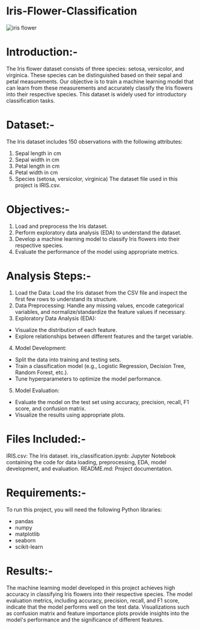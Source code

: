 # Iris-Flower-Classification
![iris flower](https://github.com/user-attachments/assets/5db526b1-405a-4379-9ce1-ee713ba47e2c)

# Introduction:-
The Iris flower dataset consists of three species: setosa, versicolor, and virginica. These species can be distinguished based on their sepal and petal measurements. Our objective is to train a machine learning model that can learn from these measurements and accurately classify the Iris flowers into their respective species. This dataset is widely used for introductory classification tasks.

# Dataset:-
The Iris dataset includes 150 observations with the following attributes:

1. Sepal length in cm
2. Sepal width in cm
3. Petal length in cm
4. Petal width in cm
5. Species (setosa, versicolor, virginica)
The dataset file used in this project is IRIS.csv.

# Objectives:-
1. Load and preprocess the Iris dataset.
2. Perform exploratory data analysis (EDA) to understand the dataset.
3. Develop a machine learning model to classify Iris flowers into their respective species.
4. Evaluate the performance of the model using appropriate metrics.

# Analysis Steps:-
1. Load the Data: Load the Iris dataset from the CSV file and inspect the first few rows to understand its structure.
2. Data Preprocessing: Handle any missing values, encode categorical variables, and normalize/standardize the feature values if necessary.
3. Exploratory Data Analysis (EDA):
- Visualize the distribution of each feature.
- Explore relationships between different features and the target variable.
4. Model Development:
- Split the data into training and testing sets.
- Train a classification model (e.g., Logistic Regression, Decision Tree, Random Forest, etc.).
- Tune hyperparameters to optimize the model performance.
5. Model Evaluation:
- Evaluate the model on the test set using accuracy, precision, recall, F1 score, and confusion matrix.
- Visualize the results using appropriate plots.

# Files Included:-
IRIS.csv: The Iris dataset.
iris_classification.ipynb: Jupyter Notebook containing the code for data loading, preprocessing, EDA, model development, and evaluation.
README.md: Project documentation.

# Requirements:-
To run this project, you will need the following Python libraries:
- pandas
- numpy
- matplotlib
- seaborn
- scikit-learn

# Results:-
The machine learning model developed in this project achieves high accuracy in classifying Iris flowers into their respective species. The model evaluation metrics, including accuracy, precision, recall, and F1 score, indicate that the model performs well on the test data. Visualizations such as confusion matrix and feature importance plots provide insights into the model's performance and the significance of different features.

